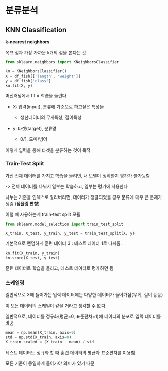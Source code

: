 # 분류분석

## KNN Classification

**k-nearest neighbors**

목표 점과 가장 가까운 k개의 점을 본다는 것

```py
from sklearn.neighbors import KNeighborsClassifier

kn = KNeighborsClassifier()
X = df_fish[['length', 'weight']]
y = df_fish['class']
kn.fit(X, y)
```

머신러닝에서 fit = 학습을 돌린다

- X: 입력(input), 분류에 기준으로 하고싶은 특성들
  - 생선데이터의 무게특성, 길이특성

- y: 타겟(target), 분류명
  - 0/1, 도미/빙어

이렇게 입력을 통해 타겟을 분류하는 것이 목적

### Train-Test Split

가진 전체 데이터를 가지고 학습을 돌리면, 내 모델이 정확한지 평가가 불가능함

-> 전체 데이터를 나눠서 일부는 학습하고, 일부는 평가에 사용한다

나누는 기준을 인덱스로 잘라버리면, 데이터가 정렬되었을 경우 분류에 매우 큰 문제가 생김 (**샘플링 편향**)

이럴 때 사용하는게 train-test split 모듈

```py
from sklearn.model_selection import train_test_split

X_train, X_test, y_train, y_test = train_test_split(X, y)
```

기본적으로 랜덤하게 훈련 데이터 3 : 테스트 데이터 1로 나눠줌.

```py
kn.fit(X_train, y_train)
kn.score(X_test, y_test)
```

훈련 데이터로 학습을 돌리고, 테스트 데이터로 평가하면 됨


### 스케일링

일반적으로 X에 들어가는 입력 데이터에는 다양한 데이터가 들어가짐(무게, 길이 등등)

이 모든 데이터의 스케일이 같을 거라고 생각할 수 없다.

일반적으로, 데이터를 정규화(평균=0, 표준편차=1)해 데이터의 분포로 입력 데이터를 바꿈

```py
mean = np.mean(X_train, axis=0)
std = np.std(X_train, axis=0)
X_train_scaled = (X_train - mean) / std
```
테스트 데이터도 정규화 할 때 훈련 데이터의 평균과 표준편차를 이용함

모든 기준이 동일하게 들어가야 의미가 있기 때문

